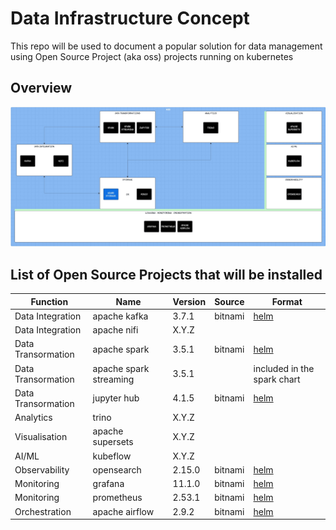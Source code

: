 # Data Infrastructure Concept

This repo will be used to document a popular solution for data management using Open Source Project (aka oss) projects running on kubernetes

## Overview
![overview](images/overview.jpg)

## List of Open Source Projects that will be installed

| Function            | Name                   | Version          | Source           | Format                                                |
| ------------------- | ---------------------- | ---------------- | ---------------- | ----------------------------------------------------- |
| Data Integration    | apache kafka           | 3.7.1            | bitnami          | [helm](https://bitnami.com/stack/kafka/helm)          |
| Data Integration    | apache nifi            | X.Y.Z            |           |      |
| Data Transormation  | apache spark           | 3.5.1            | bitnami          | [helm](https://bitnami.com/stack/spark/helm)          |
| Data Transormation  | apache spark streaming | 3.5.1            |                  | included in the spark chart                           |
| Data Transormation  | jupyter hub            | 4.1.5            | bitnami          | [helm](https://bitnami.com/stack/jupyterhub/helm)     |
| Analytics           | trino                  | X.Y.Z            |           |      |
| Visualisation       | apache supersets       | X.Y.Z            |           |      |
| AI/ML               | kubeflow               | X.Y.Z            |           |      |
| Observability       | opensearch             | 2.15.0           | bitnami          | [helm](https://bitnami.com/stack/opensearch/helm)     |
| Monitoring          | grafana                | 11.1.0           | bitnami          | [helm](https://bitnami.com/stack/grafana/helm)        |
| Monitoring          | prometheus             | 2.53.1           | bitnami          | [helm](https://bitnami.com/stack/prometheus/helm)     |
| Orchestration       | apache airflow         | 2.9.2            | bitnami          | [helm](https://bitnami.com/stack/apache-airflow/helm) |
